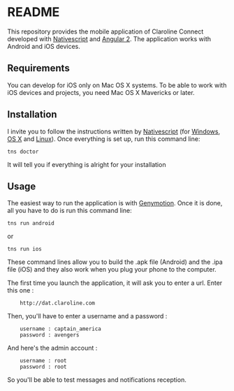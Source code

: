 README
======

This repository provides the mobile application of Claroline Connect developed with [Nativescript](https://github.com/NativeScript/NativeScript) and [Angular 2](https://github.com/angular/angular). The application works with Android and iOS devices.

Requirements
------------

You can develop for iOS only on Mac OS X systems.
To be able to work with iOS devices and projects, you need Mac OS X Mavericks or later.

Installation
------------

I invite you to follow the instructions written by [Nativescript](https://docs.nativescript.org/start/quick-setup)
(for [Windows](https://docs.nativescript.org/start/ns-setup-win), [OS X](https://docs.nativescript.org/start/ns-setup-os-x) and [Linux](https://docs.nativescript.org/start/ns-setup-linux)). Once everything is set up, run this command line:

    tns doctor

It will tell you if everything is alright for your installation

Usage
-----------

The easiest way to run the application is with [Genymotion](https://www.genymotion.com/). 
Once it is done, all you have to do is run this command line:

    tns run android

or 

    tns run ios

These command lines allow you to build the .apk file (Android) and the .ipa file (iOS) and they also work when you plug your phone to the computer.

The first time you launch the application, it will ask you to enter a url. Enter this one :

        http://dat.claroline.com

Then, you'll have to enter a username and a password :

        username : captain_america
        password : avengers

And here's the admin account :

        username : root
        password : root

So you'll be able to test messages and notifications reception. 




